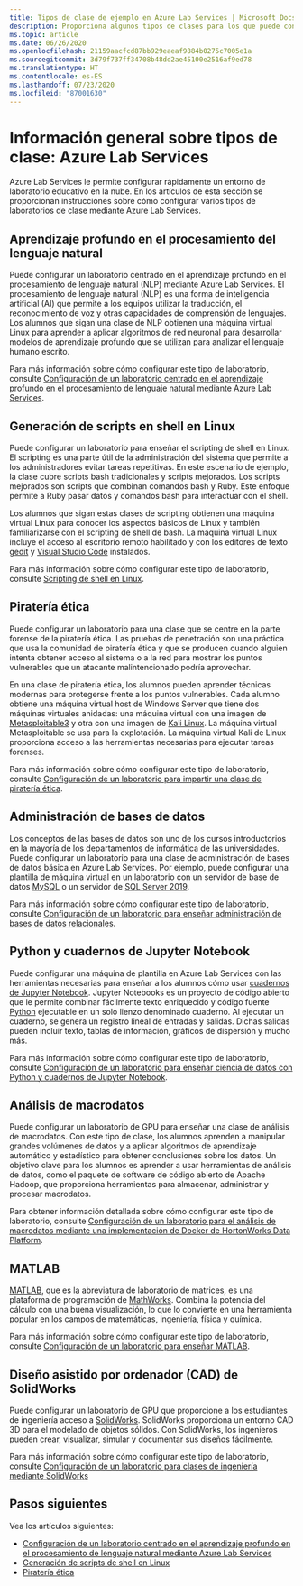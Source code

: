 ```yaml
---
title: Tipos de clase de ejemplo en Azure Lab Services | Microsoft Docs
description: Proporciona algunos tipos de clases para los que puede configurar laboratorios mediante Azure Lab Services.
ms.topic: article
ms.date: 06/26/2020
ms.openlocfilehash: 21159aacfcd87bb929eaeaf9884b0275c7005e1a
ms.sourcegitcommit: 3d79f737ff34708b48dd2ae45100e2516af9ed78
ms.translationtype: HT
ms.contentlocale: es-ES
ms.lasthandoff: 07/23/2020
ms.locfileid: "87001630"
---
```

# <a name="class-types-overview---azure-lab-services"></a>Información general sobre tipos de clase: Azure Lab Services

Azure Lab Services le permite configurar rápidamente un entorno de laboratorio educativo en la nube. En los artículos de esta sección se proporcionan instrucciones sobre cómo configurar varios tipos de laboratorios de clase mediante Azure Lab Services.

## <a name="deep-learning-in-natural-language-processing"></a>Aprendizaje profundo en el procesamiento del lenguaje natural

Puede configurar un laboratorio centrado en el aprendizaje profundo en el procesamiento de lenguaje natural (NLP) mediante Azure Lab Services. El procesamiento de lenguaje natural (NLP) es una forma de inteligencia artificial (AI) que permite a los equipos utilizar la traducción, el reconocimiento de voz y otras capacidades de comprensión de lenguajes. Los alumnos que sigan una clase de NLP obtienen una máquina virtual Linux para aprender a aplicar algoritmos de red neuronal para desarrollar modelos de aprendizaje profundo que se utilizan para analizar el lenguaje humano escrito.

Para más información sobre cómo configurar este tipo de laboratorio, consulte [Configuración de un laboratorio centrado en el aprendizaje profundo en el procesamiento de lenguaje natural mediante Azure Lab Services](class-type-deep-learning-natural-language-processing.md).

## <a name="shell-scripting-on-linux"></a>Generación de scripts en shell en Linux

Puede configurar un laboratorio para enseñar el scripting de shell en Linux. El scripting es una parte útil de la administración del sistema que permite a los administradores evitar tareas repetitivas. En este escenario de ejemplo, la clase cubre scripts bash tradicionales y scripts mejorados. Los scripts mejorados son scripts que combinan comandos bash y Ruby. Este enfoque permite a Ruby pasar datos y comandos bash para interactuar con el shell.

Los alumnos que sigan estas clases de scripting obtienen una máquina virtual Linux para conocer los aspectos básicos de Linux y también familiarizarse con el scripting de shell de bash. La máquina virtual Linux incluye el acceso al escritorio remoto habilitado y con los editores de texto [gedit](https://help.gnome.org/users/gedit/stable/) y [Visual Studio Code](https://code.visualstudio.com/) instalados.

Para más información sobre cómo configurar este tipo de laboratorio, consulte [Scripting de shell en Linux](class-type-shell-scripting-linux.md).

## <a name="ethical-hacking"></a>Piratería ética

Puede configurar un laboratorio para una clase que se centre en la parte forense de la piratería ética. Las pruebas de penetración son una práctica que usa la comunidad de piratería ética y que se producen cuando alguien intenta obtener acceso al sistema o a la red para mostrar los puntos vulnerables que un atacante malintencionado podría aprovechar.

En una clase de piratería ética, los alumnos pueden aprender técnicas modernas para protegerse frente a los puntos vulnerables. Cada alumno obtiene una máquina virtual host de Windows Server que tiene dos máquinas virtuales anidadas: una máquina virtual con una imagen de [Metasploitable3](https://github.com/rapid7/metasploitable3) y otra con una imagen de [Kali Linux](https://www.kali.org/). La máquina virtual Metasploitable se usa para la explotación.  La máquina virtual Kali de Linux proporciona acceso a las herramientas necesarias para ejecutar tareas forenses.

Para más información sobre cómo configurar este tipo de laboratorio, consulte [Configuración de un laboratorio para impartir una clase de piratería ética](class-type-ethical-hacking.md).

## <a name="database-management"></a>Administración de bases de datos
Los conceptos de las bases de datos son uno de los cursos introductorios en la mayoría de los departamentos de informática de las universidades. Puede configurar un laboratorio para una clase de administración de bases de datos básica en Azure Lab Services. Por ejemplo, puede configurar una plantilla de máquina virtual en un laboratorio con un servidor de base de datos [MySQL](https://www.mysql.com/) o un servidor de [SQL Server 2019](https://www.microsoft.com/sql-server/sql-server-2019).

Para más información sobre cómo configurar este tipo de laboratorio, consulte [Configuración de un laboratorio para enseñar administración de bases de datos relacionales](class-type-database-management.md).

## <a name="python-and-jupyter-notebooks"></a>Python y cuadernos de Jupyter Notebook
Puede configurar una máquina de plantilla en Azure Lab Services con las herramientas necesarias para enseñar a los alumnos cómo usar [cuadernos de Jupyter Notebook](http://jupyter-notebook.readthedocs.io). Jupyter Notebooks es un proyecto de código abierto que le permite combinar fácilmente texto enriquecido y código fuente [Python](https://www.python.org/) ejecutable en un solo lienzo denominado cuaderno. Al ejecutar un cuaderno, se genera un registro lineal de entradas y salidas.  Dichas salidas pueden incluir texto, tablas de información, gráficos de dispersión y mucho más.

Para más información sobre cómo configurar este tipo de laboratorio, consulte [Configuración de un laboratorio para enseñar ciencia de datos con Python y cuadernos de Jupyter Notebook](class-type-jupyter-notebook.md).

## <a name="big-data-analytics"></a>Análisis de macrodatos
Puede configurar un laboratorio de GPU para enseñar una clase de análisis de macrodatos. Con este tipo de clase, los alumnos aprenden a manipular grandes volúmenes de datos y a aplicar algoritmos de aprendizaje automático y estadístico para obtener conclusiones sobre los datos. Un objetivo clave para los alumnos es aprender a usar herramientas de análisis de datos, como el paquete de software de código abierto de Apache Hadoop, que proporciona herramientas para almacenar, administrar y procesar macrodatos. 

Para obtener información detallada sobre cómo configurar este tipo de laboratorio, consulte [Configuración de un laboratorio para el análisis de macrodatos mediante una implementación de Docker de HortonWorks Data Platform](class-type-big-data-analytics.md).

## <a name="matlab"></a>MATLAB
[MATLAB](https://www.mathworks.com/products/matlab.html), que es la abreviatura de laboratorio de matrices, es una plataforma de programación de [MathWorks](https://www.mathworks.com/).  Combina la potencia del cálculo con una buena visualización, lo que lo convierte en una herramienta popular en los campos de matemáticas, ingeniería, física y química.

Para más información sobre cómo configurar este tipo de laboratorio, consulte [Configuración de un laboratorio para enseñar MATLAB](class-type-matlab.md).

## <a name="solidworks-computer-aided-design-cad"></a>Diseño asistido por ordenador (CAD) de SolidWorks
Puede configurar un laboratorio de GPU que proporcione a los estudiantes de ingeniería acceso a [SolidWorks](https://www.solidworks.com/).  SolidWorks proporciona un entorno CAD 3D para el modelado de objetos sólidos.  Con SolidWorks, los ingenieros pueden crear, visualizar, simular y documentar sus diseños fácilmente.

Para más información sobre cómo configurar este tipo de laboratorio, consulte [Configuración de un laboratorio para clases de ingeniería mediante SolidWorks](class-type-solidworks.md)

## <a name="next-steps"></a>Pasos siguientes

Vea los artículos siguientes:

- [Configuración de un laboratorio centrado en el aprendizaje profundo en el procesamiento de lenguaje natural mediante Azure Lab Services](class-type-deep-learning-natural-language-processing.md)
- [Generación de scripts de shell en Linux](class-type-shell-scripting-linux.md)
- [Piratería ética](class-type-ethical-hacking.md)